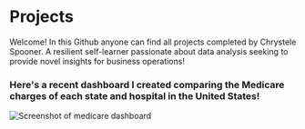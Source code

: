 # Projects

Welcome! In this Github anyone can find all projects completed by Chrystele Spooner. A resilient self-learner passionate about data analysis seeking to provide novel insights for business operations!

### Here's a recent dashboard I created comparing the Medicare charges of each state and hospital in the United States!
![Screenshot of medicare dashboard](https://user-images.githubusercontent.com/94492331/173665654-216e6384-5d19-43de-8a90-5d8f586c3c22.jpg)

